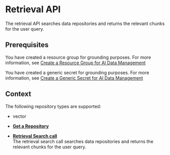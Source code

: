 <!-- loioa27f4ad0c7df4e2c848265c0dd07160b -->

# Retrieval API

The retrieval API searches data repositories and returns the relevant chunks for the user query.



<a name="loioa27f4ad0c7df4e2c848265c0dd07160b__prereq_xqg_l2h_jdc"/>

## Prerequisites

You have created a resource group for grounding purposes. For more information, see [Create a Resource Group for AI Data Management](create-a-resource-group-for-ai-data-management-6712bfe.md)

You have created a generic secret for grounding purposes. For more information, see [Create a Generic Secret for AI Data Management](create-a-generic-secret-for-ai-data-management-bdea357.md)



<a name="loioa27f4ad0c7df4e2c848265c0dd07160b__context_e42_ngh_jdc"/>

## Context

The following repository types are supported:

-   vector


-   **[Get a Repository](get-a-repository-a64179d.md "")**  

-   **[Retrieval Search call](retrieval-search-call-7a73f1f.md "The retrieval search call searches data repositories and returns the relevant chunks for the user query.")**  
The retrieval search call searches data repositories and returns the relevant chunks for the user query.

